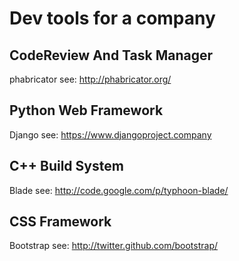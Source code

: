 Dev tools for a company
===========================================

CodeReview And Task Manager
-------------------------------
phabricator see: http://phabricator.org/

Python Web Framework 
----------------------------------------------
Django see: https://www.djangoproject.company

C++ Build System
--------------------------------------------
Blade see: http://code.google.com/p/typhoon-blade/

CSS Framework
---------------------------------------------
Bootstrap see: http://twitter.github.com/bootstrap/

